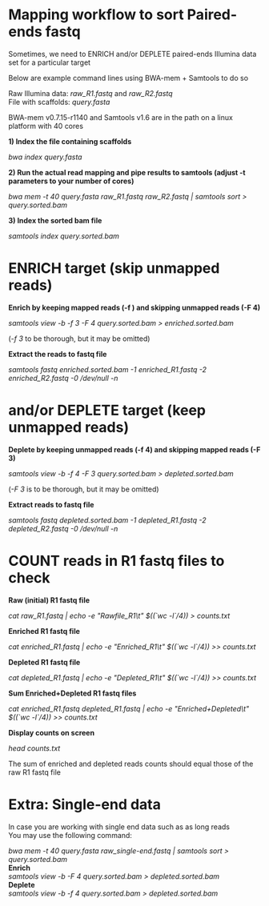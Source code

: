 # Mapping workflow to sort Paired-ends fastq<br/>

Sometimes, we need to ENRICH and/or DEPLETE paired-ends Illumina data set for a particular target<br/>

Below are example command lines using BWA-mem + Samtools to do so<br/>

Raw Illumina data: *raw_R1.fastq* and *raw_R2.fastq*<br/>
File with scaffolds: *query.fasta*<br/>

BWA-mem v0.7.15-r1140 and Samtools v1.6 are in the path on a linux platform with 40 cores<br/>

**1) Index the file containing scaffolds**<br/>

*bwa index query.fasta*<br/>

**2) Run the actual read mapping and pipe results to samtools (adjust -t parameters to your number of cores)**<br/>

*bwa mem -t 40 query.fasta raw_R1.fastq raw_R2.fastq | samtools sort > query.sorted.bam*<br/>

**3) Index the sorted bam file**<br/>

*samtools index query.sorted.bam*<br/>

# ENRICH target (skip unmapped reads)<br/>
**Enrich by keeping mapped reads (-f ) and skipping unmapped reads (-F 4)**<br/>

*samtools view -b -f 3 -F 4 query.sorted.bam > enriched.sorted.bam*<br/>

(*-f 3* to be thorough, but it may be omitted)<br/>

**Extract the reads to fastq file**<br/>

*samtools fastq enriched.sorted.bam -1 enriched_R1.fastq -2 enriched_R2.fastq -0 /dev/null -n*<br/>

# and/or DEPLETE target (keep unmapped reads)<br/>
**Deplete by keeping unmapped reads (-f 4) and skipping mapped reads (-F 3)**<br/>

*samtools view -b -f 4 -F 3 query.sorted.bam > depleted.sorted.bam*<br/>

(*-F 3* is to be thorough, but it may be omitted)<br/>

**Extract reads to fastq file**<br/>

*samtools fastq depleted.sorted.bam -1 depleted_R1.fastq -2 depleted_R2.fastq -0 /dev/null -n*<br/>

# COUNT reads in R1 fastq files to check<br/>
**Raw (initial) R1 fastq file**<br/>

*cat raw_R1.fastq | echo -e "Rawfile_R1\t" $((\`wc -l\`/4)) > counts.txt*<br/>

**Enriched R1 fastq file**<br/>

*cat enriched_R1.fastq | echo -e "Enriched_R1\t" $((\`wc -l\`/4)) >> counts.txt*<br/>

**Depleted R1 fastq file**<br/>

*cat depleted_R1.fastq | echo -e "Depleted_R1\t" $((\`wc -l\`/4)) >> counts.txt*<br/>

**Sum Enriched+Depleted R1 fastq files**<br/>

*cat enriched_R1.fastq depleted_R1.fastq | echo -e "Enriched+Depleted\t" $((\`wc -l\`/4)) >> counts.txt*<br/>

**Display counts on screen**<br/>

*head counts.txt*<br/>

The sum of enriched and depleted reads counts should equal those of the raw R1 fastq file<br/>

# Extra: Single-end data<br/>

In case you are working with single end data such as as long reads<br/>
You may use the following command:<br/>

*bwa mem -t 40 query.fasta raw_single-end.fastq | samtools sort > query.sorted.bam*<br/>
**Enrich**<br/>
*samtools view -b -F 4 query.sorted.bam > depleted.sorted.bam*<br/>
**Deplete**<br/>
*samtools view -b -f 4 query.sorted.bam > depleted.sorted.bam*<br/>



